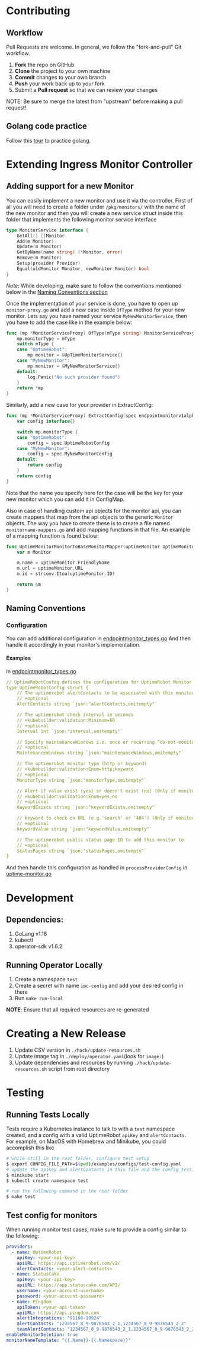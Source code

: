 # Contributing

## Workflow
Pull Requests are welcome. In general, we follow the "fork-and-pull" Git workflow.

 1. **Fork** the repo on GitHub
 2. **Clone** the project to your own machine
 3. **Commit** changes to your own branch
 4. **Push** your work back up to your fork
 5. Submit a **Pull request** so that we can review your changes

NOTE: Be sure to merge the latest from "upstream" before making a pull request!

## Golang code practice

Follow this [tour](https://tour.golang.org/) to practice golang.

# Extending Ingress Monitor Controller

## Adding support for a new Monitor

You can easily implement a new monitor and use it via the controller. First of all you will need to create a folder under `/pkg/monitors/` with the name of the new monitor and then you will create a new service struct inside this folder that implements the following monitor service interface

```go
type MonitorService interface {
    GetAll() []Monitor
    Add(m Monitor)
    Update(m Monitor)
    GetByName(name string) (*Monitor, error)
    Remove(m Monitor)
    Setup(provider Provider)
    Equal(oldMonitor Monitor, newMonitor Monitor) bool
}
```

*Note:* While developing, make sure to follow the conventions mentioned below in the [Naming Conventions section](#naming-conventions)

Once the implementation of your service is done, you have to open up `monitor-proxy.go` and add a new case inside `OfType` method for your new monitor. Lets say you have named your service `MyNewMonitorService`, then you have to add the case like in the example below:

```go
func (mp *MonitorServiceProxy) OfType(mType string) MonitorServiceProxy {
    mp.monitorType = mType
    switch mType {
    case "UptimeRobot":
        mp.monitor = &UpTimeMonitorService{}
    case "MyNewMonitor":
        mp.monitor = &MyNewMonitorService{}
    default:
        log.Panic("No such provider found")
    }
    return *mp
}
```

Similarly, add a new case for your provider in ExtractConfig:

```go
func (mp *MonitorServiceProxy) ExtractConfig(spec endpointmonitorv1alpha1.EndpointMonitorSpec) interface{} {
	var config interface{}

	switch mp.monitorType {
	case "UptimeRobot":
		config = spec.UptimeRobotConfig
    case "MyNewMonitor":
        config = spec.MyNewMonitorConfig
	default:
		return config
	}
	return config
}
```

Note that the name you specify here for the case will be the key for your new monitor which you can add it in ConfigMap.

Also in case of handling custom api objects for the monitor api, you can create mappers that map from the api objects to the generic `Monitor` objects. The way you have to create these is to create a file named `monitorname-mappers.go` and add mapping functions in that file. An example of a mapping function is found below:

```go
func UptimeMonitorMonitorToBaseMonitorMapper(uptimeMonitor UptimeMonitorMonitor) *Monitor {
    var m Monitor

    m.name = uptimeMonitor.FriendlyName
    m.url = uptimeMonitor.URL
    m.id = strconv.Itoa(uptimeMonitor.ID)

    return &m
}
```

## Naming Conventions

### Configuration

You can add additional configuration in [endpointmonitor_types.go](./pkg/apis/endpointmonitor/v1alpha1/endpointmonitor_types.go)
And then handle it accordingly in your monitor's implementation.

#### Examples

In [endpointmonitor_types.go](./pkg/apis/endpointmonitor/v1alpha1/endpointmonitor_types.go)

```yaml
// UptimeRobotConfig defines the configuration for UptimeRobot Monitor Provider
type UptimeRobotConfig struct {
	// The uptimerobot alertContacts to be associated with this monitor
	// +optional
	AlertContacts string `json:"alertContacts,omitempty"`

	// The uptimerobot check interval in seconds
	// +kubebuilder:validation:Minimum=60
	// +optional
	Interval int `json:"interval,omitempty"`

	// Specify maintenanceWindows i.e. once or recurring “do-not-monitor periods”
	// +optional
	MaintenanceWindows string `json:"maintenanceWindows,omitempty"`

	// The uptimerobot monitor type (http or keyword)
	// +kubebuilder:validation:Enum=http;keyword
	// +optional
	MonitorType string `json:"monitorType,omitempty"`

	// Alert if value exist (yes) or doesn't exist (no) (Only if monitor-type is keyword)
	// +kubebuilder:validation:Enum=yes;no
	// +optional
	KeywordExists string `json:"keywordExists,omitempty"`

	// keyword to check on URL (e.g.'search' or '404') (Only if monitor-type is keyword)
	// +optional
	KeywordValue string `json:"keywordValue,omitempty"`

	// The uptimerobot public status page ID to add this monitor to
	// +optional
	StatusPages string `json:"statusPages,omitempty"`
}
```

And then handle this configuration as handled in `processProviderConfig` in [uptime-monitor.go](./pkg/monitors/uptimerobot/uptime-monitor.go)

# Development

## Dependencies: 
1. GoLang v1.16
2. kubectl
3. operator-sdk v1.6.2

## Running Operator Locally

1. Create a namespace `test`
2. Create a secret with name `imc-config` and add your desired config in there
3. Run `make run-local`

**NOTE**: Ensure that all required resources are re-generated 

# Creating a New Release

1. Update CSV version in `./hack/update-resources.sh`
2. Update image tag in `./deploy/operator.yaml`(look for `image:`)
3. Update dependencies and resources by running `./hack/update-resources.sh` script from root directory

# Testing

## Running Tests Locally

Tests require a Kubernetes instance to talk to with a `test` namespace created, and a config with a valid UptimeRobot `apiKey` and `alertContacts`. For example, on MacOS with Homebrew and Minikube, you could accomplish this like

```bash
# while still in the root folder, configure test setup
$ export CONFIG_FILE_PATH=$(pwd)/examples/configs/test-config.yaml
# update the apikey and alertContacts in this file and the config_test.go file (`correctTestAPIKey` and `correctTestAlertContacts` contstants)
$ minikube start
$ kubectl create namespace test

# run the following command in the root folder
$ make test
```

## Test config for monitors

When running monitor test cases, make sure to provide a config similar to the following:
```yaml
providers:
  - name: UptimeRobot
    apiKey: <your-api-key>
    apiURL: https://api.uptimerobot.com/v2/
    alertContacts: <your-alert-contacts>
  - name: StatusCake
    apiKey: <your-api-key>
    apiURL: https://app.statuscake.com/API/
    username: <your-account-username>
    password: <your-account-password>
  - name: Pingdom
    apiToken: <your-api-token>
    apiURL: https://api.pingdom.com
    alertIntegrations: "91166-10924"
    alertContacts: "1234567_8_9-9876543_2_1,1234567_8_9-9876543_2_2"
    teamAlertContacts: "1234567_8_9-9876543_2_1,1234567_8_9-9876543_2_2"
enableMonitorDeletion: true
monitorNameTemplate: "{{.Name}}-{{.Namespace}}"
```
